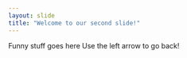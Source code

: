 ```yaml
---
layout: slide
title: "Welcome to our second slide!"
---
```

Funny stuff goes here
Use the left arrow to go back!
